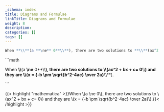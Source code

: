```yaml
---
_schema: index
title: Diagrams and Formulae
linkTitle: Diagrams and Formulae
weight: 8
description:
categories: []
tags: []
---
```

```mathematica
When **\\**(a **\ne** 0**\\**), there are two solutions to **\\**(ax^2 + bx + c= 0**\\**) and they are **\\**(x = {-b **\pm** **\sqrt**{b^2-4ac} **\over** 2a}**\\**).
```

\`\`\`math

When **\\\\**(a **\\ne** 0**\\\\**), there are two solutions to **\\\\**(ax^2 + bx + c= 0**\\\\**) and they are **\\\\**(x = \{-b **\\pm** **\\sqrt**\{b^2-4ac\} **\\over** 2a\}**\\\\**).

\`\`\`

{{< highlight "mathematica" >}}When \\(a \ne 0\\), there are two solutions to \\(ax^2 + bx + c= 0\\) and they are \\(x = {-b \pm \sqrt{b^2-4ac} \over 2a}\\).{{< /highlight >}}